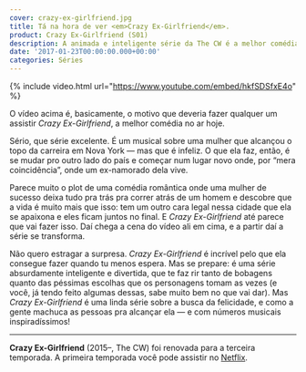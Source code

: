 ```yaml
---
cover: crazy-ex-girlfriend.jpg
title: Tá na hora de ver <em>Crazy Ex-Girlfriend</em>.
product: Crazy Ex-Girlfriend (S01)
description: A animada e inteligente série da The CW é a melhor comédia no ar hoje.
date: '2017-01-23T00:00:00.000+00:00'
categories: Séries
---
```


{% include video.html url="https://www.youtube.com/embed/hkfSDSfxE4o" %}

O vídeo acima é, basicamente, o motivo que deveria fazer qualquer um assistir _Crazy Ex-Girlfriend_, a melhor comédia no ar hoje.

Sério, que série excelente. É um musical sobre uma mulher que alcançou o topo da carreira em Nova York — mas que é infeliz. O que ela faz, então, é se mudar pro outro lado do país e começar num lugar novo onde, por “mera coincidência”, onde um ex-namorado dela vive.

Parece muito o plot de uma comédia romântica onde uma mulher de sucesso deixa tudo pra trás pra correr atrás de um homem e descobre que a vida é muito mais que isso: tem um outro cara legal nessa cidade que ela se apaixona e eles ficam juntos no final. E _Crazy Ex-Girlfriend_ até parece que vai fazer isso. Daí chega a cena do vídeo ali em cima, e a partir daí a série se transforma.

Não quero estragar a surpresa. _Crazy Ex-Girlfriend_ é incrível pelo que ela consegue fazer quando tu menos espera. Mas se prepare: é uma série absurdamente inteligente e divertida, que te faz rir tanto de bobagens quanto das péssimas escolhas que os personagens tomam as vezes (e você, já tendo feito algumas dessas, sabe muito bem no que vai dar). Mas _Crazy Ex-Girlfriend_ é uma linda série sobre a busca da felicidade, e como a gente machuca as pessoas pra alcançar ela — e com números musicais inspiradíssimos!

---

**Crazy Ex-Girlfriend** (2015–, The CW) foi renovada para a terceira temporada. A primeira temporada você pode assistir no [Netflix](https://www.netflix.com/title/80066227).
